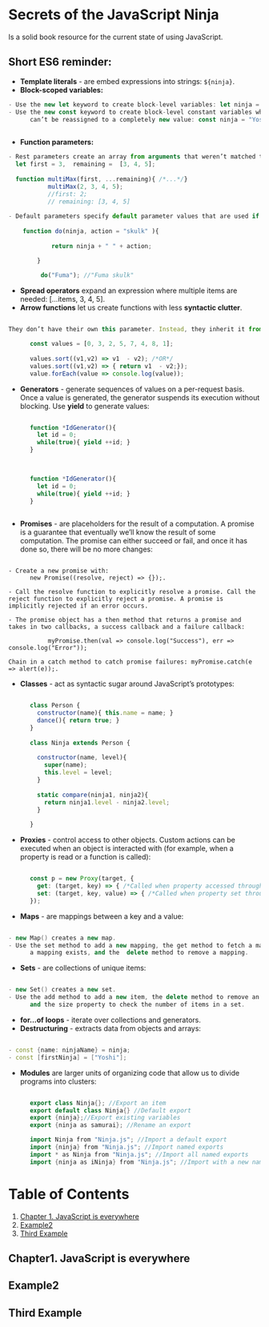 # Secrets of the JavaScript Ninja
Is a solid book resource for the current state of using JavaScript.

## Short ES6 reminder:
- **Template literals** - are embed expressions into strings: `${ninja}`. 
- **Block-scoped variables:**
```javascript
- Use the new let keyword to create block-level variables: let ninja = "Yoshi".
- Use the new const keyword to create block-level constant variables whose value 
      can’t be reassigned to a completely new value: const ninja = "Yoshi".
  
```
- **Function parameters:**

```javascript
- Rest parameters create an array from arguments that weren’t matched to parameters: 
  let first = 3,  remaining =  [3, 4, 5]; 
  
  function multiMax(first, ...remaining){ /*...*/}
           multiMax(2, 3, 4, 5); 
           //first: 2;
           // remaining: [3, 4, 5]
           
- Default parameters specify default parameter values that are used if no value is supplied during invocation: 
    
    function do(ninja, action = "skulk" ){ 
          
            return ninja + " " + action;

        }
         
         do("Fuma"); //"Fuma skulk"

```
- **Spread operators** expand an expression where multiple items are needed: [...items, 3, 4, 5].
- **Arrow functions** let us create functions with less **syntactic clutter**. 
```javascript

They don’t have their own this parameter. Instead, they inherit it from the context in which they were created: 

      const values = [0, 3, 2, 5, 7, 4, 8, 1];
      
      values.sort((v1,v2) => v1  - v2); /*OR*/ 
      values.sort((v1,v2) => { return v1  - v2;});
      value.forEach(value => console.log(value));

```

- **Generators** -  generate sequences of values on a per-request basis. Once a value is generated, the generator suspends its execution without blocking. Use __yield__ to generate values: 

```javascript

      function *IdGenerator(){
        let id = 0;
        while(true){ yield ++id; }
      }
      
```




```javascript

      function *IdGenerator(){
        let id = 0;
        while(true){ yield ++id; }
      }
      
```

- __Promises__ - are placeholders for the result of a computation. A promise is a guarantee that eventually we’ll know the result of some computation. The promise can either succeed or fail, and once it has done so, there will be no more changes: 

```Javascrip

- Create a new promise with: 
      new Promise((resolve, reject) => {});. 
      
- Call the resolve function to explicitly resolve a promise. Call the reject function to explicitly reject a promise. A promise is implicitly rejected if an error occurs. 

- The promise object has a then method that returns a promise and takes in two callbacks, a success callback and a failure callback: 

           myPromise.then(val => console.log("Success"), err => console.log("Error"));
           
Chain in a catch method to catch promise failures: myPromise.catch(e => alert(e));. 

```
- __Classes__ - act as syntactic sugar around JavaScript’s prototypes: 


```Javascript

      class Person {
        constructor(name){ this.name = name; }
        dance(){ return true; }
      }
      
      class Ninja extends Person {
        
        constructor(name, level){
          super(name);
          this.level = level;
        }
        
        static compare(ninja1, ninja2){
          return ninja1.level - ninja2.level;
        }
        
      }
```

- __Proxies__ - control access to other objects. Custom actions can be executed when an object is interacted with (for example, when a property is read or a function is called): 


```Javascript

      const p = new Proxy(target, {
        get: (target, key) => { /*Called when property accessed through proxy*/ },
        set: (target, key, value) => { /*Called when property set through proxy*/ }
      });

```

- __Maps__ - are mappings between a key and a value: 

```C++

- new Map() creates a new map. 
- Use the set method to add a new mapping, the get method to fetch a mapping, the has method to check whether 
      a mapping exists, and the  delete method to remove a mapping. 

```
- __Sets__ - are collections of unique items: 

```C++

- new Set() creates a new set. 
- Use the add method to add a new item, the delete method to remove an item, 
      and the size property to check the number of items in a set. 

```
- __for...of loops__ - iterate over collections and generators. 
- __Destructuring__ - extracts data from objects and arrays: 

```C++

- const {name: ninjaName} = ninja;
- const [firstNinja] = ["Yoshi"];

```

- __Modules__ are larger units of organizing code that allow us to divide programs into clusters: 

```C++

      export class Ninja{}; //Export an item
      export default class Ninja{} //Default export
      export {ninja};//Export existing variables
      export {ninja as samurai}; //Rename an export

      import Ninja from "Ninja.js"; //Import a default export
      import {ninja} from "Ninja.js"; //Import named exports
      import * as Ninja from "Ninja.js"; //Import all named exports
      import {ninja as iNinja} from "Ninja.js"; //Import with a new name

```





# Table of Contents
1. [Chapter 1. JavaScript is everywhere ](#Chapter1 )
2. [Example2](#example2)
3. [Third Example](#third-example)

## Chapter1. JavaScript is everywhere 
## Example2
## Third Example











